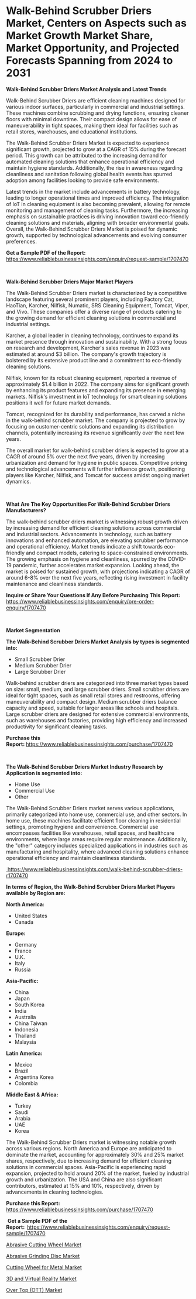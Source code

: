 <p><h1>Walk-Behind Scrubber Driers Market, Centers on Aspects such as Market Growth Market Share, Market Opportunity, and Projected Forecasts Spanning from 2024 to 2031</h1></p><p><strong>Walk-Behind Scrubber Driers Market Analysis and Latest Trends</strong></p>
<p><p>Walk-Behind Scrubber Driers are efficient cleaning machines designed for various indoor surfaces, particularly in commercial and industrial settings. These machines combine scrubbing and drying functions, ensuring cleaner floors with minimal downtime. Their compact design allows for ease of maneuverability in tight spaces, making them ideal for facilities such as retail stores, warehouses, and educational institutions.</p><p>The Walk-Behind Scrubber Driers Market is expected to experience significant growth, projected to grow at a CAGR of 15% during the forecast period. This growth can be attributed to the increasing demand for automated cleaning solutions that enhance operational efficiency and maintain hygiene standards. Additionally, the rise in awareness regarding cleanliness and sanitation following global health events has spurred adoption among facilities looking to provide safe environments.</p><p>Latest trends in the market include advancements in battery technology, leading to longer operational times and improved efficiency. The integration of IoT in cleaning equipment is also becoming prevalent, allowing for remote monitoring and management of cleaning tasks. Furthermore, the increasing emphasis on sustainable practices is driving innovation toward eco-friendly cleaning solutions and materials, aligning with broader environmental goals. Overall, the Walk-Behind Scrubber Driers Market is poised for dynamic growth, supported by technological advancements and evolving consumer preferences.</p></p>
<p><strong>Get a Sample PDF of the Report:&nbsp;</strong> <a href="https://www.reliablebusinessinsights.com/enquiry/request-sample/1707470?utm_campaign=96&utm_medium=2&utm_source=Github&utm_content=ia&utm_term=17122024&utm_id=walk-behind-scrubber-driers">https://www.reliablebusinessinsights.com/enquiry/request-sample/1707470</a></p>
<p>&nbsp;</p>
<p><strong>Walk-Behind Scrubber Driers Major Market Players</strong></p>
<p><p>The Walk-Behind Scrubber Driers market is characterized by a competitive landscape featuring several prominent players, including Factory Cat, HaoTian, Karcher, Nilfisk, Numatic, SRS Cleaning Equipment, Tomcat, Viper, and Vivo. These companies offer a diverse range of products catering to the growing demand for efficient cleaning solutions in commercial and industrial settings.</p><p>Karcher, a global leader in cleaning technology, continues to expand its market presence through innovation and sustainability. With a strong focus on research and development, Karcher's sales revenue in 2023 was estimated at around $3 billion. The company's growth trajectory is bolstered by its extensive product line and a commitment to eco-friendly cleaning solutions.</p><p>Nilfisk, known for its robust cleaning equipment, reported a revenue of approximately $1.4 billion in 2022. The company aims for significant growth by enhancing its product features and expanding its presence in emerging markets. Nilfisk's investment in IoT technology for smart cleaning solutions positions it well for future market demands.</p><p>Tomcat, recognized for its durability and performance, has carved a niche in the walk-behind scrubber market. The company is projected to grow by focusing on customer-centric solutions and expanding its distribution channels, potentially increasing its revenue significantly over the next few years.</p><p>The overall market for walk-behind scrubber driers is expected to grow at a CAGR of around 5% over the next five years, driven by increasing urbanization and demand for hygiene in public spaces. Competitive pricing and technological advancements will further influence growth, positioning players like Karcher, Nilfisk, and Tomcat for success amidst ongoing market dynamics.</p></p>
<p>&nbsp;</p>
<p><strong>What Are The Key Opportunities For Walk-Behind Scrubber Driers Manufacturers?</strong></p>
<p><p>The walk-behind scrubber driers market is witnessing robust growth driven by increasing demand for efficient cleaning solutions across commercial and industrial sectors. Advancements in technology, such as battery innovations and enhanced automation, are elevating scrubber performance and operational efficiency. Market trends indicate a shift towards eco-friendly and compact models, catering to space-constrained environments. The growing emphasis on hygiene and cleanliness, spurred by the COVID-19 pandemic, further accelerates market expansion. Looking ahead, the market is poised for sustained growth, with projections indicating a CAGR of around 6-8% over the next five years, reflecting rising investment in facility maintenance and cleanliness standards.</p></p>
<p><strong>Inquire or Share Your Questions If Any Before Purchasing This Report:</strong> <a href="https://www.reliablebusinessinsights.com/enquiry/pre-order-enquiry/1707470?utm_campaign=96&utm_medium=2&utm_source=Github&utm_content=ia&utm_term=17122024&utm_id=walk-behind-scrubber-driers">https://www.reliablebusinessinsights.com/enquiry/pre-order-enquiry/1707470</a></p>
<p>&nbsp;</p>
<p><strong>Market Segmentation</strong></p>
<p><strong>The Walk-Behind Scrubber Driers Market Analysis by types is segmented into:</strong></p>
<p><ul><li>Small Scrubber Drier</li><li>Medium Scrubber Drier</li><li>Large Scrubber Drier</li></ul></p>
<p><p>Walk-behind scrubber driers are categorized into three market types based on size: small, medium, and large scrubber driers. Small scrubber driers are ideal for tight spaces, such as small retail stores and restrooms, offering maneuverability and compact design. Medium scrubber driers balance capacity and speed, suitable for larger areas like schools and hospitals. Large scrubber driers are designed for extensive commercial environments, such as warehouses and factories, providing high efficiency and increased productivity for significant cleaning tasks.</p></p>
<p><strong>Purchase this Report:&nbsp;</strong><a href="https://www.reliablebusinessinsights.com/purchase/1707470?utm_campaign=96&utm_medium=2&utm_source=Github&utm_content=ia&utm_term=17122024&utm_id=walk-behind-scrubber-driers">https://www.reliablebusinessinsights.com/purchase/1707470</a></p>
<p>&nbsp;</p>
<p><strong>The Walk-Behind Scrubber Driers Market Industry Research by Application is segmented into:</strong></p>
<p><ul><li>Home Use</li><li>Commercial Use</li><li>Other</li></ul></p>
<p><p>The Walk-Behind Scrubber Driers market serves various applications, primarily categorized into home use, commercial use, and other sectors. In home use, these machines facilitate efficient floor cleaning in residential settings, promoting hygiene and convenience. Commercial use encompasses facilities like warehouses, retail spaces, and healthcare environments, where large areas require regular maintenance. Additionally, the "other" category includes specialized applications in industries such as manufacturing and hospitality, where advanced cleaning solutions enhance operational efficiency and maintain cleanliness standards.</p></p>
<p><a href="https://www.reliablebusinessinsights.com/walk-behind-scrubber-driers-r1707470?utm_campaign=96&utm_medium=2&utm_source=Github&utm_content=ia&utm_term=17122024&utm_id=walk-behind-scrubber-driers">&nbsp;https://www.reliablebusinessinsights.com/walk-behind-scrubber-driers-r1707470</a></p>
<p><strong>In terms of Region, the Walk-Behind Scrubber Driers Market Players available by Region are:</strong></p>
<p>
    <p> <strong> North America: </strong>
        <ul>
            <li>United States</li>
            <li>Canada</li>
        </ul>
        </p> 
    <p> <strong> Europe: </strong>
        <ul>
            <li>Germany</li>
            <li>France</li>
            <li>U.K.</li>
            <li>Italy</li>
            <li>Russia</li>
        </ul>
        </p> 
    <p> <strong> Asia-Pacific: </strong>
        <ul>
            <li>China</li>
            <li>Japan</li>
            <li>South Korea</li>
            <li>India</li>
            <li>Australia</li>
            <li>China Taiwan</li>
            <li>Indonesia</li>
            <li>Thailand</li>
            <li>Malaysia</li>
        </ul>
        </p> 
    <p> <strong> Latin America: </strong>
        <ul>
            <li>Mexico</li>
            <li>Brazil</li>
            <li>Argentina Korea</li>
            <li>Colombia</li>
        </ul>
        </p> 
    <p> <strong> Middle East & Africa: </strong>
        <ul>
            <li>Turkey</li>
            <li>Saudi</li>
            <li>Arabia</li>
            <li>UAE</li>
            <li>Korea</li>
        </ul>
    </p>
    </p>
<p><p>The Walk-Behind Scrubber Driers market is witnessing notable growth across various regions. North America and Europe are anticipated to dominate the market, accounting for approximately 30% and 25% market shares, respectively, due to increasing demand for efficient cleaning solutions in commercial spaces. Asia-Pacific is experiencing rapid expansion, projected to hold around 20% of the market, fueled by industrial growth and urbanization. The USA and China are also significant contributors, estimated at 15% and 10%, respectively, driven by advancements in cleaning technologies.</p></p>
<p><strong>Purchase this Report: </strong><a href="https://www.reliablebusinessinsights.com/purchase/1707470?utm_campaign=96&utm_medium=2&utm_source=Github&utm_content=ia&utm_term=17122024&utm_id=walk-behind-scrubber-driers">https://www.reliablebusinessinsights.com/purchase/1707470</a></p>
<p>&nbsp;<strong>Get a Sample PDF of the Report:&nbsp;&nbsp;</strong><a href="https://www.reliablebusinessinsights.com/enquiry/request-sample/1707470?utm_campaign=96&utm_medium=2&utm_source=Github&utm_content=ia&utm_term=17122024&utm_id=walk-behind-scrubber-driers">https://www.reliablebusinessinsights.com/enquiry/request-sample/1707470</a></p>
<p><strong></strong></p>
<p><p><a href="https://www.linkedin.com/pulse/estimating-size-abrasive-cutting-wheel-market-current-cagr-fhunf?utm_campaign=96&utm_medium=2&utm_source=Github&utm_content=ia&utm_term=17122024&utm_id=walk-behind-scrubber-driers">Abrasive Cutting Wheel Market</a></p><p><a href="https://www.linkedin.com/pulse/determining-abrasive-grinding-discmarket-size-trends-projected-9en9f?utm_campaign=96&utm_medium=2&utm_source=Github&utm_content=ia&utm_term=17122024&utm_id=walk-behind-scrubber-driers">Abrasive Grinding Disc Market</a></p><p><a href="https://www.linkedin.com/pulse/estimating-cutting-wheel-metal-market-size-future-growth-q5vbf?utm_campaign=96&utm_medium=2&utm_source=Github&utm_content=ia&utm_term=17122024&utm_id=walk-behind-scrubber-driers">Cutting Wheel for Metal Market</a></p><p><a href="https://github.com/luisem4tmccuan/Market-Research-Report-List-1/blob/main/3d-and-virtual-reality-market.md?utm_campaign=96&utm_medium=2&utm_source=Github&utm_content=ia&utm_term=17122024&utm_id=walk-behind-scrubber-driers">3D and Virtual Reality Market</a></p><p><a href="https://github.com/DianaWilson796/Market-Research-Report-List-1/blob/main/over-top-ott-market.md?utm_campaign=96&utm_medium=2&utm_source=Github&utm_content=ia&utm_term=17122024&utm_id=walk-behind-scrubber-driers">Over Top (OTT) Market</a></p></p>
